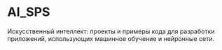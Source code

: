 # AI_SPS
Искусственный интеллект: проекты и примеры кода для разработки
приложений, использующих машинное обучение и нейронные сети.